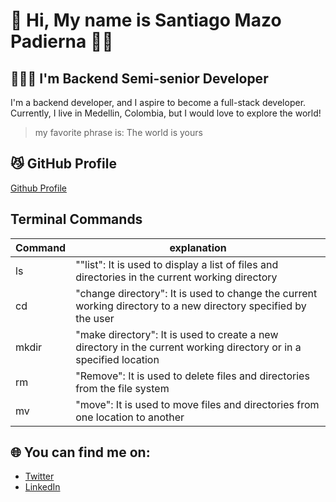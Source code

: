 #  👋 Hi, My name is Santiago Mazo Padierna 👨🏿

## 🧑🏽‍💻 I'm Backend Semi-senior Developer

I'm a backend developer, and I aspire to become a full-stack developer. Currently, I live in Medellin, Colombia, but I would love to explore the world!


> my favorite phrase is: The world is yours
> 
## 😼 GitHub Profile
[Github Profile](https://github.com/mookie34)


## Terminal Commands


| Command | explanation |
| ------ | ------------------------------------------------------------------------------------------------------------------ |
|   ls   | ""list": It is used to display a list of files and directories in the current working directory                    |
|   cd   | "change directory": It is used to change the current working directory to a new directory specified by the user    |
| mkdir  | "make directory": It is used to create a new directory in the current working directory or in a specified location |
|   rm   | "Remove": It is used to delete files and directories from the file system                                          |
|   mv   | "move": It is used to move files and directories from one location to another                                      |

## 🌐 You can find me on:
- [Twitter](https://twitter.com/santimaz)
- [LinkedIn](https://www.linkedin.com/in/santiago-mazo-padierna-ab5447172/)
